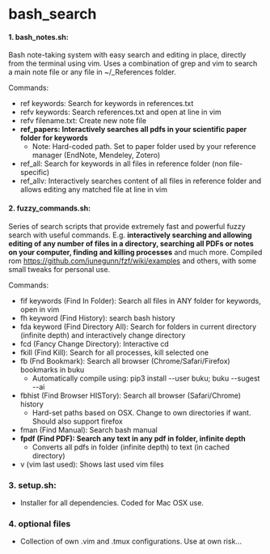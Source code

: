 # bash_search

#### 1. bash_notes.sh:
Bash note-taking system with easy search and editing in place, directly from the terminal using vim. Uses a combination of grep and vim to search a main note file or any file in ~/_References folder.

Commands:
- ref keywords: Search for keywords in references.txt
- refv keywords: Search references.txt and open at line in vim
- refv filename.txt: Create new note file
- **ref_papers: Interactively searches all pdfs in your scientific paper folder for keywords**
  - Note: Hard-coded path. Set to paper folder used by your reference manager (EndNote, Mendeley, Zotero)
- ref_all: Search for keywords in all files in reference folder (non file-specific)
- ref_allv: Interactively searches content of all files in reference folder and allows editing any matched file at line in vim


#### 2. fuzzy_commands.sh:
Series of search scripts that provide extremely fast and powerful fuzzy search with useful commands.
E.g. **interactively searching and allowing editing of any number of files in a directory, searching all PDFs or notes on your computer, finding and killing processes** and much more.
Compiled rom https://github.com/junegunn/fzf/wiki/examples and others, with some small tweaks for personal use.

Commands:
- fif keywords (Find In Folder): Search all files in ANY folder for keywords, open in vim
- fh keyword (Find History): search bash history
- fda keyword (Find Directory All): Search for folders in current directory (infinite depth) and interactively change directory
- fcd (Fancy Change Directory): Interactive cd
- fkill (Find Kill): Search for all processes, kill selected one
- fb (Fnd Bookmark): Search all browser (Chrome/Safari/Firefox) bookmarks in buku
  - Automatically compile using: pip3 install --user buku; buku --sugest --ai
- fbhist (Find Browser HISTory): Search all browser (Safari/Chrome) history
  - Hard-set paths based on OSX. Change to own directories if want. Should also support firefox
- fman (Find Manual): Search bash manual
- **fpdf (Find PDF): Search any text in any pdf in folder, infinite depth**
  - Converts all pdfs in folder (infinite depth) to text (in cached directory)
- v (vim last used): Shows last used vim files

### 3. setup.sh:
- Installer for all dependencies. Coded for Mac OSX use.

### 4. optional files
- Collection of own .vim and .tmux configurations. Use at own risk...

